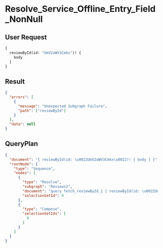 # Resolve_Service_Offline_Entry_Field_NonNull

## User Request

```graphql
{
  reviewById(id: "UmV2aWV3Cmkx")! {
    body
  }
}
```

## Result

```json
{
  "errors": [
    {
      "message": "Unexpected Subgraph Failure",
      "path": ["reviewById"]
    }
  ],
  "data": null
}
```

## QueryPlan

```json
{
  "document": "{ reviewById(id: \u0022UmV2aWV3Cmkx\u0022)! { body } }",
  "rootNode": {
    "type": "Sequence",
    "nodes": [
      {
        "type": "Resolve",
        "subgraph": "Reviews2",
        "document": "query fetch_reviewById_1 { reviewById(id: \u0022UmV2aWV3Cmkx\u0022) { body } }",
        "selectionSetId": 0
      },
      {
        "type": "Compose",
        "selectionSetIds": [
          0
        ]
      }
    ]
  }
}
```


